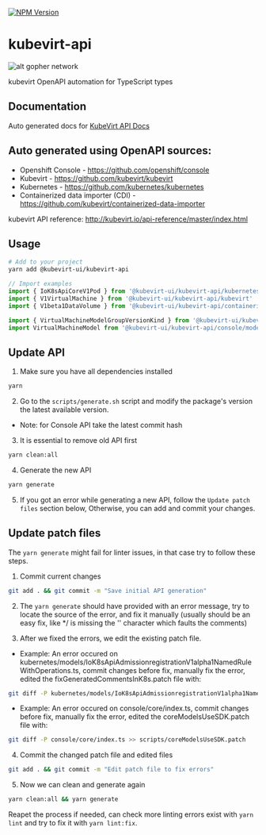 [![NPM Version](https://img.shields.io/npm/v/gm.svg?style=flat)](https://www.npmjs.org/package/@kubevirt-ui/kubevirt-api)

# kubevirt-api

![alt gopher network](https://raw.githubusercontent.com/kubevirt-ui/kubevirt-api/main/images/logos.png)

kubevirt OpenAPI automation for TypeScript types

## Documentation

Auto generated docs for [KubeVirt API Docs](https://kubevirt-ui.github.io/kubevirt-api/)

## Auto generated using OpenAPI sources:

- Openshift Console - https://github.com/openshift/console
- Kubevirt - https://github.com/kubevirt/kubevirt
- Kubernetes - https://github.com/kubernetes/kubernetes
- Containerized data importer (CDI) - https://github.com/kubevirt/containerized-data-importer

kubevirt API reference:
http://kubevirt.io/api-reference/master/index.html

## Usage

``` bash
# Add to your project
yarn add @kubevirt-ui/kubevirt-api
```

``` typescript
// Import examples
import { IoK8sApiCoreV1Pod } from '@kubevirt-ui/kubevirt-api/kubernetes'
import { V1VirtualMachine } from '@kubevirt-ui/kubevirt-api/kubevirt'
import { V1beta1DataVolume } from '@kubevirt-ui/kubevirt-api/containerized-data-importer'

import { VirtualMachineModelGroupVersionKind } from '@kubevirt-ui/kubevirt-api/console/models'
import VirtualMachineModel from '@kubevirt-ui/kubevirt-api/console/models/VirtualMachineModel'
```

## Update API

1. Make sure you have all dependencies installed

``` bash
yarn
```

2. Go to the `scripts/generate.sh` script and modify the package's version the latest available version.

* Note: for Console API take the latest commit hash

3. It is essential to remove old API first

``` bash
yarn clean:all
```

4. Generate the new API

``` bash
yarn generate
```

5. If you got an error while generating a new API, follow the `Update patch files` section below,
Otherwise, you can add and commit your changes.

## Update patch files

The `yarn generate` might fail for linter issues, in that case try to follow these steps.

1. Commit current changes

``` bash
git add . && git commit -m "Save initial API generation"
```

2. The `yarn generate` should have provided with an error message, try to locate the source of the error, and fix it manually (usually should be an easy fix, like */ is missing the '\' character which faults the comments)

3. After we fixed the errors, we edit the existing patch file.

* Example:
    An error occured on kubernetes/models/IoK8sApiAdmissionregistrationV1alpha1NamedRuleWithOperations.ts, 
    commit changes before fix, manually fix the error, edited the fixGeneratedCommentsInK8s.patch file with:

``` bash
git diff -P kubernetes/models/IoK8sApiAdmissionregistrationV1alpha1NamedRuleWithOperations.ts >> scripts/fixGeneratedCommentsInK8s.patch
```

* Example: 
    An error occured on console/core/index.ts, commit changes before fix, manually fix the error,
    edited the coreModelsUseSDK.patch file with:

``` bash
git diff -P console/core/index.ts >> scripts/coreModelsUseSDK.patch
```

4. Commit the changed patch file and edited files

``` bash
git add . && git commit -m "Edit patch file to fix errors"
```

5. Now we can clean and generate again

``` bash
yarn clean:all && yarn generate
```

Reapet the process if needed, can check more linting errors exist with `yarn lint` and try to fix it with `yarn lint:fix`.